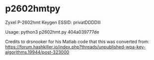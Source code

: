 # p2602hmtpy
Zyxel P-2602hmt Keygen
ESSID: privatDDDDlll

Usage: python3 p2602hmt.py 404a039777de

Credits to drsnooker for his Matlab code that this was converted from: https://forum.hashkiller.io/index.php?threads/unpublished-wpa-key-algorithms.19944/post-323000
